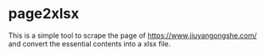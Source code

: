 page2xlsx
===

This is a simple tool to scrape the page of https://www.jiuyangongshe.com/ and convert the essential contents into a xlsx file.
